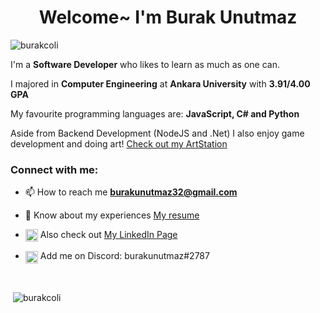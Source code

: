 <h1 align="center">Welcome~ I'm Burak Unutmaz</h1>

<p align="left"> <img src="https://komarev.com/ghpvc/?username=burakcoli&label=Profile%20views&color=0e75b6&style=flat" alt="burakcoli" /> </p>

<p>I'm a <b>Software Developer</b> who likes to learn as much as one can.</p>
<p>I majored in <b>Computer Engineering</b> at <b>Ankara University</b> with <b>3.91/4.00 GPA</b></p>
<p>My favourite programming languages are: <b>JavaScript, C# and Python</b></p>
<p>Aside from Backend Development (NodeJS and .Net) I also enjoy game development and doing art! <a href="https://www.artstation.com/burakcoli">Check out my ArtStation</a></p>

<h3 align="left">Connect with me:</h3>
<p align="left">

- 📫 How to reach me **burakunutmaz32@gmail.com**

- 📄 Know about my experiences [My resume](https://drive.google.com/file/d/12sPwVjaA-v7x4wntcYmw98EHVI0_uLix/view?usp=sharing)
  
- <img align="center" src="https://raw.githubusercontent.com/rahuldkjain/github-profile-readme-generator/master/src/images/icons/Social/linked-in-alt.svg" alt="burak-unutmaz" height="20" width="20" /> Also check out <a href="https://www.linkedin.com/in/burak-unutmaz/"> My LinkedIn Page</a>
  
- <img title="burakunutmaz#2787" align="center" src="https://raw.githubusercontent.com/rahuldkjain/github-profile-readme-generator/master/src/images/icons/Social/discord.svg" alt="burakunutmaz#2787" height="20" width="20" /> Add me on Discord: burakunutmaz#2787
<br>
</p>

<p>&nbsp;<img align="center" src="https://github-readme-stats.vercel.app/api?username=burakcoli&show_icons=true&locale=en" alt="burakcoli" /></p>
